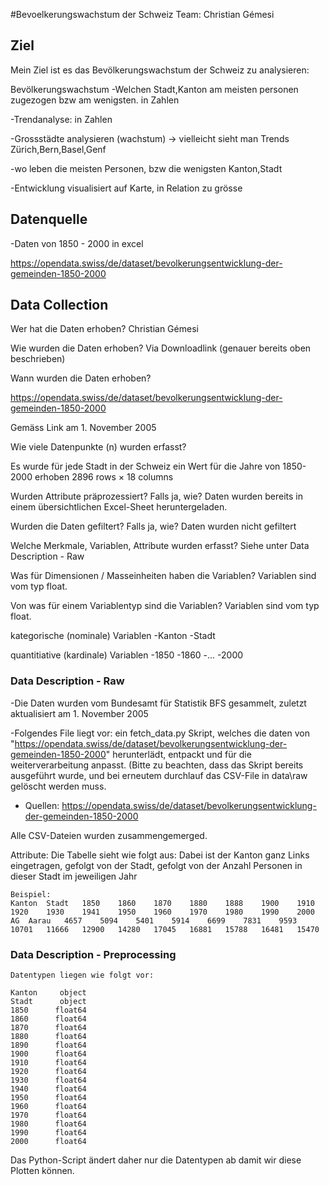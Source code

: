 #Bevoelkerungswachstum der Schweiz
Team: Christian Gémesi

## Ziel
Mein Ziel ist es das Bevölkerungswachstum der Schweiz zu analysieren:

Bevölkerungswachstum
-Welchen Stadt,Kanton am meisten personen zugezogen bzw am wenigsten.
	in Zahlen

-Trendanalyse:
	in Zahlen

-Grossstädte analysieren (wachstum) -> vielleicht sieht man Trends
	Zürich,Bern,Basel,Genf

-wo leben die meisten Personen, bzw die wenigsten
	Kanton,Stadt

-Entwicklung visualisiert auf Karte, in Relation zu grösse 

## Datenquelle

-Daten von 1850 - 2000 in excel

https://opendata.swiss/de/dataset/bevolkerungsentwicklung-der-gemeinden-1850-2000

## Data Collection

Wer hat die Daten erhoben?
Christian Gémesi

Wie wurden die Daten erhoben?
Via Downloadlink (genauer bereits oben beschrieben)

Wann wurden die Daten erhoben?

https://opendata.swiss/de/dataset/bevolkerungsentwicklung-der-gemeinden-1850-2000

Gemäss Link am 1. November 2005

Wie viele Datenpunkte (n) wurden erfasst?

Es wurde für jede Stadt in der Schweiz ein Wert für die Jahre von 1850-2000 erhoben
2896 rows × 18 columns

Wurden Attribute präprozessiert? Falls ja, wie?
Daten wurden bereits in einem übersichtlichen Excel-Sheet heruntergeladen.

Wurden die Daten gefiltert? Falls ja, wie?
Daten wurden nicht gefiltert

Welche Merkmale, Variablen, Attribute wurden erfasst?
Siehe unter Data Description - Raw

Was für Dimensionen / Masseinheiten haben die Variablen?
Variablen sind vom typ float.

Von was für einem Variablentyp sind die Variablen?
Variablen sind vom typ float.

kategorische (nominale) Variablen
-Kanton
-Stadt

quantitiative (kardinale) Variablen
-1850
-1860
-...
-2000

### Data Description - Raw

-Die Daten wurden vom Bundesamt für Statistik BFS gesammelt, zuletzt aktualisiert am 1. November 2005

-Folgendes File liegt vor:
	 ein fetch_data.py Skript, welches die daten von "https://opendata.swiss/de/dataset/bevolkerungsentwicklung-der-gemeinden-1850-2000" herunterlädt, entpackt und für
	die weiterverarbeitung anpasst. (Bitte zu beachten, dass das Skript bereits ausgeführt wurde, und bei erneutem durchlauf das CSV-File in data\raw gelöscht werden muss.  

- Quellen:
	https://opendata.swiss/de/dataset/bevolkerungsentwicklung-der-gemeinden-1850-2000

Alle CSV-Dateien wurden zusammengemerged.

Attribute:
	Die Tabelle sieht wie folgt aus: Dabei ist der Kanton ganz Links eingetragen, gefolgt von der Stadt, gefolgt von der Anzahl Personen in dieser Stadt im jeweiligen Jahr

	Beispiel:
	Kanton	Stadt	1850	1860	1870	1880	1888	1900	1910	1920	1930	1941	1950	1960	1970	1980	1990	2000
	AG	Aarau	4657	5094	5401	5914	6699	7831	9593	10701	11666	12900	14280	17045	16881	15788	16481	15470


### Data Description - Preprocessing

	Datentypen liegen wie folgt vor:

	Kanton     object
	Stadt      object
	1850      float64
	1860      float64
	1870      float64
	1880      float64
	1890      float64
	1900      float64
	1910      float64
	1920      float64
	1930      float64
	1940      float64
	1950      float64
	1960      float64
	1970      float64
	1980      float64
	1990      float64
	2000      float64
    
Das Python-Script ändert daher nur die Datentypen ab damit wir diese Plotten können.







